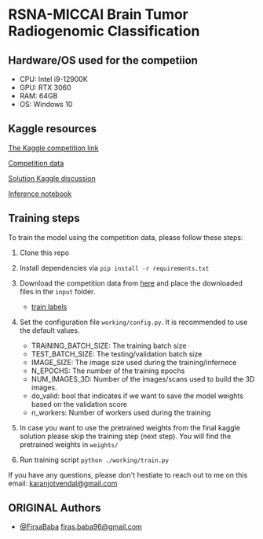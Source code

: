 
# RSNA-MICCAI Brain Tumor Radiogenomic Classification

## Hardware/OS used for the competiion
- CPU: Intel i9-12900K
- GPU: RTX 3060
- RAM: 64GB
- OS: Windows 10

## Kaggle resources

[The Kaggle competition link](https://www.kaggle.com/c/rsna-miccai-brain-tumor-radiogenomic-classification)

[Competition data](https://www.kaggle.com/c/rsna-miccai-brain-tumor-radiogenomic-classification/data)

[Solution Kaggle discussion](https://www.kaggle.com/c/rsna-miccai-brain-tumor-radiogenomic-classification/discussion/281347)

[Inference notebook](https://www.kaggle.com/rinnqd/monai-simple-prediction-from-flair)

## Training steps

To train the model using the competition data, please follow these steps:
 
1. Clone this repo
2. Install dependencies via `pip install -r requirements.txt`
3. Download the competition data from [here](https://drive.google.com/file/d/1b1cbJojNYjCLrxbz0KG8ca3tiYPt_3B0/view?usp=sharing) and place the downloaded files in the `input` folder.
   - [train labels](https://drive.google.com/file/d/1rCqwfbEKd9ICnRhwwq5H81ZHfYos0Yex/view?usp=drive_link)
4. Set the configuration file `working/config.py`. It is recommended to use the default values.

    * TRAINING_BATCH_SIZE: The training batch size
    * TEST_BATCH_SIZE: The testing/validation batch size
    * IMAGE_SIZE: The image size used during the training/infernece
    * N_EPOCHS: The number of the training epochs
    * NUM_IMAGES_3D: Number of the images/scans used to build the 3D images.
    * do_valid: bool that indicates if we want to save the model weights based on the validation score
    * n_workers: Number of workers used during the training

5. In case you want to use the pretrained weights from the final kaggle solution please skip the training step (next step). You will find the pretrained weights in `weights/`
6. Run training script `python ./working/train.py`

If you have any questions, please don't hestiate to reach out to me on this email: karanjotvendal@gmail.com

## ORIGINAL Authors

- [@FirsaBaba](https://github.com/FirasBaba/rsna-resnet10)
firas.baba96@gmail.com